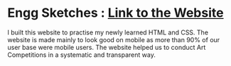 # Engg Sketches : [Link to the Website](https://mitul-garg.github.io/enggsketches)
I built this website to practise my newly learned HTML and CSS. The website is made mainly to look good on mobile as more than 90% of our user base were mobile users.
The website helped us to conduct Art Competitions in a systematic and transparent way.
